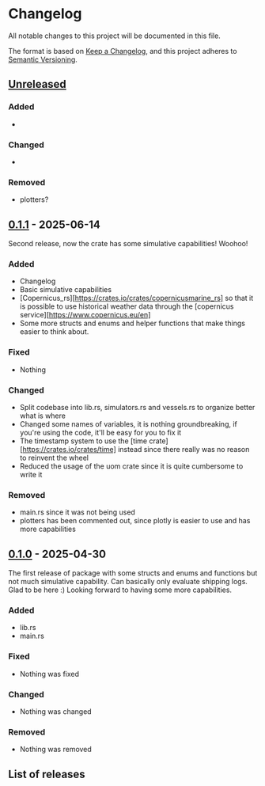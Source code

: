 # Changelog
All notable changes to this project will be documented in this file.

The format is based on [Keep a Changelog](https://keepachangelog.com/en/1.1.0/),
and this project adheres to [Semantic Versioning](https://semver.org/spec/v2.0.0.html).

## [Unreleased]

### Added

-

### Changed

- 

### Removed

- plotters?

## [0.1.1] - 2025-06-14
Second release, now the crate has some simulative capabilities! Woohoo!

### Added

- Changelog
- Basic simulative capabilities
- [Copernicus_rs][https://crates.io/crates/copernicusmarine_rs] so that it is possible to use historical weather data through the [copernicus service][https://www.copernicus.eu/en]
- Some more structs and enums and helper functions that make things easier to think about.

### Fixed

- Nothing

### Changed

- Split codebase into lib.rs, simulators.rs and vessels.rs to organize better what is where
- Changed some names of variables, it is nothing groundbreaking, if you're using the code, it'll be easy for you to fix it
- The timestamp system to use the [time crate][https://crates.io/crates/time] instead since there really was no reason to reinvent the wheel
- Reduced the usage of the uom crate since it is quite cumbersome to write it


### Removed

- main.rs since it was not being used
- plotters has been commented out, since plotly is easier to use and has more capabilities


## [0.1.0] - 2025-04-30
The first release of package with some structs and enums and functions but not much simulative capability. Can basically only evaluate shipping logs.
Glad to be here :)
Looking forward to having some more capabilities.

### Added

- lib.rs
- main.rs

### Fixed

- Nothing was fixed

### Changed

- Nothing was changed

### Removed

- Nothing was removed


## List of releases
[unreleased]: https://github.com/G0rocks/marine_vessel_simulator/compare/v0.1.0...main
[0.1.1]: https://github.com/G0rocks/marine_vessel_simulator/releases/tag/v0.1.1
[0.1.0]: https://github.com/G0rocks/marine_vessel_simulator/releases/tag/v0.1.0